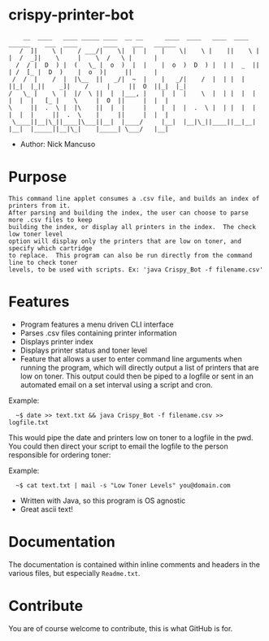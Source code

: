 # crispy-printer-bot  
        __  ____   ____ _____ ____  __ __      ____  ____   ____  ____   ______    ___  ____       ____    ___   ______ 
       /  ]|    \ |    / ___/|    \|  |  |    |    \|    \ |    ||    \ |      |  /  _]|    \     |    \  /   \ |      |
      /  / |  D  ) |  (   \_ |  o  )  |  |    |  o  )  D  ) |  | |  _  ||      | /  [_ |  D  )    |  o  )|     ||      |
     /  /  |    /  |  |\__  ||   _/|  ~  |    |   _/|    /  |  | |  |  ||_|  |_||    _]|    /     |     ||  O  ||_|  |_|
    /   \_ |    \  |  |/  \ ||  |  |___, |    |  |  |    \  |  | |  |  |  |  |  |   [_ |    \     |  O  ||     |  |  |  
    \     ||  .  \ |  |\    ||  |  |     |    |  |  |  .  \ |  | |  |  |  |  |  |     ||  .  \    |     ||     |  |  |  
     \____||__|\_||____|\___||__|  |____/     |__|  |__|\_||____||__|__|  |__|  |_____||__|\_|    |_____| \___/   |__|  
    
- Author: Nick Mancuso 

Purpose
=======

    This command line applet consumes a .csv file, and builds an index of printers from it.               
    After parsing and building the index, the user can choose to parse more .csv files to keep             
    building the index, or display all printers in the index.  The check low toner level                    
    option will display only the printers that are low on toner, and specify which cartridge         
    to replace.  This program can also be run directly from the command line to check toner                  
    levels, to be used with scripts. Ex: 'java Crispy_Bot -f filename.csv'  
    
Features
========

- Program features a menu driven CLI interface
- Parses .csv files containing printer information
- Displays printer index
- Displays printer status and toner level
- Feature that allows a user to enter command line arguments when running the program, which will directly output a list of printers that are low on toner. This output could then be piped to a logfile or sent in an automated email on a set interval using a script and cron.

Example:

      ~$ date >> text.txt && java Crispy_Bot -f filename.csv >> logfile.txt
    
  This would pipe the date and printers low on toner to a logfile in the pwd. 
  You could then direct your script to email the logfile to the person responsible for ordering toner:
  
  Example:
      
      ~$ cat text.txt | mail -s "Low Toner Levels" you@domain.com


- Written with Java, so this program is OS agnostic
- Great ascii text!

Documentation
=============
The documentation is contained within inline comments and headers in the various files, but especially `Readme.txt`.

Contribute
==========

You are of course welcome to contribute, this is what GitHub is for.
